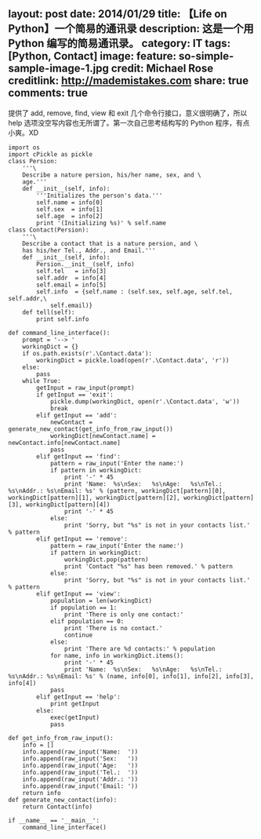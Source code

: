 layout: post
date: 2014/01/29
title: 【Life on Python】一个简易的通讯录
description: 这是一个用 Python 编写的简易通讯录。
category: IT
tags: [Python, Contact]
image:
  feature: so-simple-sample-image-1.jpg
  credit: Michael Rose
  creditlink: http://mademistakes.com
share: true
comments: true
---

提供了 add, remove, find, view 和 exit 几个命令行接口，意义很明确了，所以 help 选项没空写内容也无所谓了。第一次自己思考结构写的 Python 程序，有点小爽。XD

    import os
    import cPickle as pickle
    class Persion:
        '''\
        Describe a nature persion, his/her name, sex, and \
        age.'''
        def __init__(self, info):
            '''Initializes the person's data.'''
            self.name = info[0]
            self.sex  = info[1]
            self.age  = info[2]
            print '(Initializing %s)' % self.name
    class Contact(Persion):
        '''\
        Describe a contact that is a nature persion, and \
        has his/her Tel., Addr., and Email.'''
        def __init__(self, info):
            Persion.__init__(self, info)
            self.tel   = info[3]
            self.addr  = info[4]
            self.email = info[5]
            self.info  = {self.name : (self.sex, self.age, self.tel, self.addr,\
                self.email)}
        def tell(self):
            print self.info

    def command_line_interface():
        prompt = '--> '
        workingDict = {}
        if os.path.exists(r'.\Contact.data'):
            workingDict = pickle.load(open(r'.\Contact.data', 'r'))
        else:
            pass
        while True:
            getInput = raw_input(prompt)
            if getInput == 'exit':
                pickle.dump(workingDict, open(r'.\Contact.data', 'w'))
                break
            elif getInput == 'add':
                newContact = generate_new_contact(get_info_from_raw_input())
                workingDict[newContact.name] = newContact.info[newContact.name]
                pass
            elif getInput == 'find':
                pattern = raw_input('Enter the name:')
                if pattern in workingDict:
                    print '-' * 45
                    print 'Name:  %s\nSex:   %s\nAge:   %s\nTel.:  %s\nAddr.: %s\nEmail: %s' % (pattern, workingDict[pattern][0], workingDict[pattern][1], workingDict[pattern][2], workingDict[pattern][3], workingDict[pattern][4])
                    print '-' * 45
                else:
                    print 'Sorry, but "%s" is not in your contacts list.' % pattern
            elif getInput == 'remove':
                pattern = raw_input('Enter the name:')
                if pattern in workingDict:
                    workingDict.pop(pattern)
                    print 'Contact "%s" has been removed.' % pattern
                else:
                    print 'Sorry, but "%s" is not in your contacts list.' % pattern
            elif getInput == 'view':
                population = len(workingDict)
                if population == 1:
                    print 'There is only one contact:'
                elif population == 0:
                    print 'There is no contact.'
                    continue
                else:
                    print 'There are %d contacts:' % population
                for name, info in workingDict.items():
                    print '-' * 45
                    print 'Name:  %s\nSex:   %s\nAge:   %s\nTel.:  %s\nAddr.: %s\nEmail: %s' % (name, info[0], info[1], info[2], info[3], info[4])
                pass
            elif getInput == 'help':
                print getInput
            else:
                exec(getInput)
                pass

    def get_info_from_raw_input():
        info = []
        info.append(raw_input('Name:  '))
        info.append(raw_input('Sex:   '))
        info.append(raw_input('Age:   '))
        info.append(raw_input('Tel.:  '))
        info.append(raw_input('Addr.: '))
        info.append(raw_input('Email: '))
        return info
    def generate_new_contact(info):
        return Contact(info)

    if __name__ == '__main__':
        command_line_interface()
